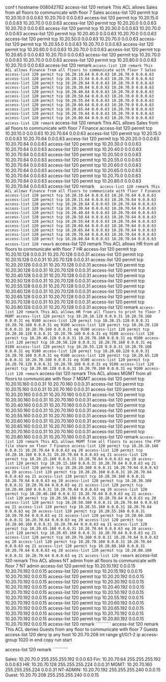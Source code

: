 conf t
hostname 008042782
access-list 120 remark This ACL allows Sales from all floors to communicate with floor 7 Sales
access-list 120 permit tcp 10.20.10.0 0.0.0.63 10.20.70.0 0.0.0.63 
access-list 120 permit tcp 10.20.15.0 0.0.0.63 10.20.70.0 0.0.0.63
access-list 120 permit tcp 10.20.20.0 0.0.0.63 10.20.70.0 0.0.0.63
access-list 120 permit tcp 10.20.30.0 0.0.0.63 10.20.70.0 0.0.0.63
access-list 120 permit tcp 10.20.40.0 0.0.0.63 10.20.70.0 0.0.0.63
access-list 120 permit tcp 10.20.50.0 0.0.0.63 10.20.70.0 0.0.0.63
access-list 120 permit tcp 10.20.55.0 0.0.0.63 10.20.70.0 0.0.0.63
access-list 120 permit tcp 10.20.60.0 0.0.0.63 10.20.70.0 0.0.0.63
access-list 120 permit tcp 10.20.65.0 0.0.0.63 10.20.70.0 0.0.0.63
access-list 120 permit tcp 10.20.70.0 0.0.0.63 10.20.70.0 0.0.0.63
access-list 120 permit tcp 10.20.80.0 0.0.0.63 10.20.70.0 0.0.0.63
access-list 120 remark  ```````````
access-list 120 remark This ACL allows Finance from all floors to communicate with floor 7 Sales 
access-list 120 permit tcp 10.20.10.64 0.0.0.63 10.20.70.0 0.0.0.63
access-list 120 permit tcp 10.20.15.64 0.0.0.63 10.20.70.0 0.0.0.63
access-list 120 permit tcp 10.20.20.64 0.0.0.63 10.20.70.0 0.0.0.63
access-list 120 permit tcp 10.20.30.64 0.0.0.63 10.20.70.0 0.0.0.63
access-list 120 permit tcp 10.20.40.64 0.0.0.63 10.20.70.0 0.0.0.63
access-list 120 permit tcp 10.20.50.64 0.0.0.63 10.20.70.0 0.0.0.63
access-list 120 permit tcp 10.20.55.64 0.0.0.63 10.20.70.0 0.0.0.63
access-list 120 permit tcp 10.20.60.64 0.0.0.63 10.20.70.0 0.0.0.63
access-list 120 permit tcp 10.20.65.64 0.0.0.63 10.20.70.0 0.0.0.63
access-list 120 permit tcp 10.20.70.64 0.0.0.63 10.20.70.0 0.0.0.63
access-list 120 permit tcp 10.20.80.64 0.0.0.63 10.20.70.0 0.0.0.63
access-list 120 remark ```````````
access-list 120 remark This ACL allows Sales from all floors to communicate with floor 7 Finance
access-list 120 permit tcp 10.20.10.0 0.0.0.63 10.20.70.64 0.0.0.63 
access-list 120 permit tcp 10.20.15.0 0.0.0.63 10.20.70.64 0.0.0.63
access-list 120 permit tcp 10.20.20.0 0.0.0.63 10.20.70.64 0.0.0.63
access-list 120 permit tcp 10.20.30.0 0.0.0.63 10.20.70.64 0.0.0.63
access-list 120 permit tcp 10.20.40.0 0.0.0.63 10.20.70.64 0.0.0.63
access-list 120 permit tcp 10.20.50.0 0.0.0.63 10.20.70.64 0.0.0.63
access-list 120 permit tcp 10.20.55.0 0.0.0.63 10.20.70.64 0.0.0.63
access-list 120 permit tcp 10.20.60.0 0.0.0.63 10.20.70.64 0.0.0.63
access-list 120 permit tcp 10.20.65.0 0.0.0.63 10.20.70.64 0.0.0.63
access-list 120 permit tcp 10.20.70.0 0.0.0.63 10.20.70.64 0.0.0.63
access-list 120 permit tcp 10.20.80.0 0.0.0.63 10.20.70.64 0.0.0.63
access-list 120 remark ```````````  
access-list 120 remark This ACL allows Finance from all floors to communicate with floor 7 Finance
access-list 120 permit tcp 10.20.10.64 0.0.0.63 10.20.70.64 0.0.0.63
access-list 120 permit tcp 10.20.15.64 0.0.0.63 10.20.70.64 0.0.0.63
access-list 120 permit tcp 10.20.20.64 0.0.0.63 10.20.70.64 0.0.0.63
access-list 120 permit tcp 10.20.30.64 0.0.0.63 10.20.70.64 0.0.0.63
access-list 120 permit tcp 10.20.40.64 0.0.0.63 10.20.70.64 0.0.0.63
access-list 120 permit tcp 10.20.50.64 0.0.0.63 10.20.70.64 0.0.0.63
access-list 120 permit tcp 10.20.55.64 0.0.0.63 10.20.70.64 0.0.0.63
access-list 120 permit tcp 10.20.60.64 0.0.0.63 10.20.70.64 0.0.0.63
access-list 120 permit tcp 10.20.65.64 0.0.0.63 10.20.70.64 0.0.0.63
access-list 120 permit tcp 10.20.70.64 0.0.0.63 10.20.70.64 0.0.0.63
access-list 120 permit tcp 10.20.80.64 0.0.0.63 10.20.70.64 0.0.0.63
access-list 120 remark ```````````
access-list 120 remark This ACL allows HR from all floors to communicate with floor 7 HR
access-list 120 permit tcp 10.20.10.128 0.0.0.31 10.20.70.128 0.0.0.31
access-list 120 permit tcp 10.20.15.128 0.0.0.31 10.20.70.128 0.0.0.31
access-list 120 permit tcp 10.20.20.128 0.0.0.31 10.20.70.128 0.0.0.31
access-list 120 permit tcp 10.20.30.128 0.0.0.31 10.20.70.128 0.0.0.31
access-list 120 permit tcp 10.20.40.128 0.0.0.31 10.20.70.128 0.0.0.31
access-list 120 permit tcp 10.20.50.128 0.0.0.31 10.20.70.128 0.0.0.31
access-list 120 permit tcp 10.20.55.128 0.0.0.31 10.20.70.128 0.0.0.31
access-list 120 permit tcp 10.20.60.128 0.0.0.31 10.20.70.128 0.0.0.31
access-list 120 permit tcp 10.20.65.128 0.0.0.31 10.20.70.128 0.0.0.31
access-list 120 permit tcp 10.20.70.128 0.0.0.31 10.20.70.128 0.0.0.31
access-list 120 permit tcp 10.20.80.128 0.0.0.31 10.20.70.128 0.0.0.31
access-list 120 remark ```````````
access-list 120 remark This ACL allows HR from all floors to print to floor 7 MGMT
access-list 120 permit tcp 10.20.10.128 0.0.0.31 10.20.70.160 0.0.0.31 eq 9100
access-list 120 permit tcp 10.20.15.128 0.0.0.31 10.20.70.160 0.0.0.31 eq 9100
access-list 120 permit tcp 10.20.20.128 0.0.0.31 10.20.70.160 0.0.0.31 eq 9100
access-list 120 permit tcp 10.20.30.128 0.0.0.31 10.20.70.160 0.0.0.31 eq 9100
access-list 120 permit tcp 10.20.40.128 0.0.0.31 10.20.70.160 0.0.0.31 eq 9100
access-list 120 permit tcp 10.20.50.128 0.0.0.31 10.20.70.160 0.0.0.31 eq 9100
access-list 120 permit tcp 10.20.55.128 0.0.0.31 10.20.70.160 0.0.0.31 eq 9100
access-list 120 permit tcp 10.20.60.128 0.0.0.31 10.20.70.160 0.0.0.31 eq 9100
access-list 120 permit tcp 10.20.65.128 0.0.0.31 10.20.70.160 0.0.0.31 eq 9100
access-list 120 permit tcp 10.20.70.128 0.0.0.31 10.20.70.160 0.0.0.31 eq 9100
access-list 120 permit tcp 10.20.80.128 0.0.0.31 10.20.70.160 0.0.0.31 eq 9100
access-list 120 remark ```````````
access-list 120 remark This ACL allows MGMT from all floors to communicate with floor 7 MGMT
access-list 120 permit tcp 10.20.10.160 0.0.0.31 10.20.70.160 0.0.0.31
access-list 120 permit tcp 10.20.15.160 0.0.0.31 10.20.70.160 0.0.0.31
access-list 120 permit tcp 10.20.20.160 0.0.0.31 10.20.70.160 0.0.0.31
access-list 120 permit tcp 10.20.30.160 0.0.0.31 10.20.70.160 0.0.0.31
access-list 120 permit tcp 10.20.40.160 0.0.0.31 10.20.70.160 0.0.0.31
access-list 120 permit tcp 10.20.50.160 0.0.0.31 10.20.70.160 0.0.0.31
access-list 120 permit tcp 10.20.55.160 0.0.0.31 10.20.70.160 0.0.0.31
access-list 120 permit tcp 10.20.60.160 0.0.0.31 10.20.70.160 0.0.0.31
access-list 120 permit tcp 10.20.65.160 0.0.0.31 10.20.70.160 0.0.0.31
access-list 120 permit tcp 10.20.70.160 0.0.0.31 10.20.70.160 0.0.0.31
access-list 120 permit tcp 10.20.80.160 0.0.0.31 10.20.70.160 0.0.0.31
access-list 120 remark ```````````
access-list 120 remark This ACL allows MGMT from all floors to access the FTP file share on floor 7 Finance
access-list 120 permit tcp 10.20.10.160 0.0.0.31 10.20.70.64 0.0.0.63 eq 20
access-list 120 permit tcp 10.20.10.160 0.0.0.31 10.20.70.64 0.0.0.63 eq 21
access-list 120 permit tcp 10.20.15.160 0.0.0.31 10.20.70.64 0.0.0.63 eq 20
access-list 120 permit tcp 10.20.15.160 0.0.0.31 10.20.70.64 0.0.0.63 eq 21
access-list 120 permit tcp 10.20.20.160 0.0.0.31 10.20.70.64 0.0.0.63 eq 20
access-list 120 permit tcp 10.20.20.160 0.0.0.31 10.20.70.64 0.0.0.63 eq 21
access-list 120 permit tcp 10.20.30.160 0.0.0.31 10.20.70.64 0.0.0.63 eq 20
access-list 120 permit tcp 10.20.30.160 0.0.0.31 10.20.70.64 0.0.0.63 eq 21
access-list 120 permit tcp 10.20.40.160 0.0.0.31 10.20.70.64 0.0.0.63 eq 20
access-list 120 permit tcp 10.20.40.160 0.0.0.31 10.20.70.64 0.0.0.63 eq 21
access-list 120 permit tcp 10.20.50.160 0.0.0.31 10.20.70.64 0.0.0.63 eq 20
access-list 120 permit tcp 10.20.50.160 0.0.0.31 10.20.70.64 0.0.0.63 eq 21
access-list 120 permit tcp 10.20.55.160 0.0.0.31 10.20.70.64 0.0.0.63 eq 20
access-list 120 permit tcp 10.20.55.160 0.0.0.31 10.20.70.64 0.0.0.63 eq 21
access-list 120 permit tcp 10.20.60.160 0.0.0.31 10.20.70.64 0.0.0.63 eq 20
access-list 120 permit tcp 10.20.60.160 0.0.0.31 10.20.70.64 0.0.0.63 eq 21
access-list 120 permit tcp 10.20.65.160 0.0.0.31 10.20.70.64 0.0.0.63 eq 20
access-list 120 permit tcp 10.20.65.160 0.0.0.31 10.20.70.64 0.0.0.63 eq 21
access-list 120 permit tcp 10.20.70.160 0.0.0.31 10.20.70.64 0.0.0.63 eq 20
access-list 120 permit tcp 10.20.70.160 0.0.0.31 10.20.70.64 0.0.0.63 eq 21
access-list 120 permit tcp 10.20.80.160 0.0.0.31 10.20.70.64 0.0.0.63 eq 20
access-list 120 permit tcp 10.20.80.160 0.0.0.31 10.20.70.64 0.0.0.63 eq 21
access-list 120 remark ```````````
access-list 120 remark This ACL allows NT admin from all floors to communicate with floor 7 NT admin
access-list 120 permit tcp 10.20.10.192 0.0.0.15 10.20.70.192 0.0.0.15
access-list 120 permit tcp 10.20.15.192 0.0.0.15 10.20.70.192 0.0.0.15
access-list 120 permit tcp 10.20.20.192 0.0.0.15 10.20.70.192 0.0.0.15
access-list 120 permit tcp 10.20.30.192 0.0.0.15 10.20.70.192 0.0.0.15
access-list 120 permit tcp 10.20.40.192 0.0.0.15 10.20.70.192 0.0.0.15
access-list 120 permit tcp 10.20.50.192 0.0.0.15 10.20.70.192 0.0.0.15
access-list 120 permit tcp 10.20.55.192 0.0.0.15 10.20.70.192 0.0.0.15
access-list 120 permit tcp 10.20.60.192 0.0.0.15 10.20.70.192 0.0.0.15
access-list 120 permit tcp 10.20.65.192 0.0.0.15 10.20.70.192 0.0.0.15
access-list 120 permit tcp 10.20.70.192 0.0.0.15 10.20.70.192 0.0.0.15
access-list 120 permit tcp 10.20.80.192 0.0.0.15 10.20.70.192 0.0.0.15
access-list 120 remark ```````````
access-list 120 remark This ACL denies Guests from any floor to communicate with floor 7 Guests
access-list 120 deny ip any host 10.20.70.208
int range g1/0/1-2
ip access-group 1020 in
end
copy run start

access-list 120 remark ```````````




Sales:
10.20.70.0 255.255.255.192  0.0.0.63
Fin:
10.20.70.64 255.255.255.192 0.0.0.63
HR:
10.20.70.128 255.255.255.224 0.0.0.31
MGMT:
10.20.70.160 255.255.255.224 0.0.0.31
NT-ADMIN:
10.20.70.192 255.255.255.240 0.0.0.15
Guest:
10.20.70.208 255.255.255.240 0.0.0.15